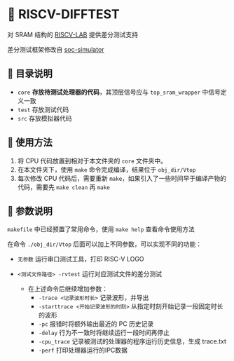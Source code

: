 # 🧬 RISCV-DIFFTEST

对 SRAM 结构的 [RISCV-LAB](https://code.educoder.net/ppg69fuwb/riscv-lab) 提供差分测试支持

差分测试框架修改自 [soc-simulator](https://github.com/cyyself/soc-simulator)

## 📑 目录说明

- `core` **存放待测试处理器的代码**，其顶层信号应与 `top_sram_wrapper` 中信号定义一致
- `test` 存放测试代码
- `src` 存放模拟器代码

## 🔨 使用方法

1. 将 CPU 代码放置到相对于本文件夹的 `core` 文件夹中。
2. 在本文件夹下，使用 `make` 命令完成编译，结果位于 `obj_dir/Vtop`
3. 每次修改 CPU 代码后，需要重新 `make`，如果引入了一些时间早于编译产物的代码，需要先 `make clean` 再 `make`

## 🧪 参数说明

`makefile` 中已经预置了常用命令，使用 `make help` 查看命令使用方法

在命令 `./obj_dir/Vtop` 后面可以加上不同参数，可以实现不同的功能：

- `无参数` 运行串口测试工具，打印 RISC-V LOGO
- `<测试文件路径> -rvtest` 运行对应测试文件的差分测试

  - 在上述命令后继续增加参数：
    - `-trace <记录波形时长>` 记录波形，并导出
    - `-starttrace <开始记录波形的时刻>` 从指定时刻开始记录一段固定时长的波形
    - `-pc` 报错时将额外输出最近的 PC 历史记录
    - `-delay` 行为不一致时将继续运行一段时间再停止
    - `-cpu_trace` 记录被测试的处理器的程序运行历史信息，生成 trace.txt
    - `-perf` 打印处理器运行的IPC数据
